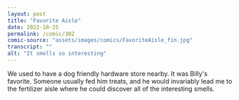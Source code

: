 ```yaml
---
layout: post
title: "Favorite Aisle"
date: 2022-10-25
permalink: /comic/302
comic-source: "assets/images/comics/FavoriteAisle_fin.jpg"
transcript: ""
alt: "It smells so interesting"
---
```

We used to have a dog friendly hardware store nearby. It was Billy's favorite. Someone usually fed him treats, and he would invariably lead me to the fertilizer aisle where he could discover all of the interesting smells.
